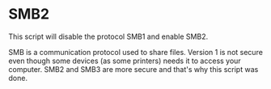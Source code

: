 # SMB2

This script will disable the protocol SMB1 and enable SMB2.

SMB is a communication protocol used to share files. Version 1 is not secure even though some devices (as some printers) needs it to access your computer. SMB2 and SMB3 are more secure and that's why this script was done.